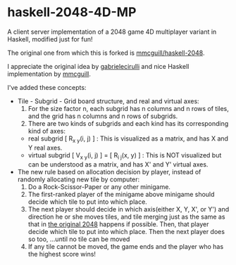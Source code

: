 haskell-2048-4D-MP
============
A client server implementation of a 2048 game 4D multiplayer variant in Haskell, modified just for fun!

The original one from which this is forked is [mmcguill/haskell-2048](https://github.com/mmcguill/haskell-2048).

I appreciate the original idea by [gabrielecirulli](https://github.com/gabrielecirulli) and nice Haskell implementation by [mmcguill](https://github.com/mmcguill). 

I've added these concepts:
  * Tile - Subgrid - Grid board structure, and real and virtual axes:
    1. For the size factor n, each subgrid has n columns and n rows of tiles, and the grid has n columns and n rows of subgrids.
    2. There are two kinds of subgrids and each kind has its corresponding kind of axes:
      - real subgrid \[ R<sub>x y</sub>(i, j) \] : This is visualized as a matrix, and has X and Y real axes.
      - virtual subgrid \[ V<sub>x y</sub>(i, j) \] = \[ R<sub>i j</sub>(x, y) \] : This is NOT visualized but can be understood as a matrix, and has X\' and Y\' virtual axes.
  * The new rule based on allocation decision by player, instead of randomly allocating new tile by computer:
    1. Do a Rock-Scissor-Paper or any other minigame.
    2. The first-ranked player of the minigame above minigame should decide which tile to put into which place.
    3. The next player should decide in which axis(either X, Y, X\', or Y\') and direction he or she moves tiles, and tile merging just as the same as that in [the original 2048](https://gabrielecirulli.github.io/2048) happens if possible. Then, that player decide which tile to put into which place. Then the next player does so too, ...until no tile can be moved
    4. If any tile cannot be moved, the game ends and the player who has the highest score wins!
